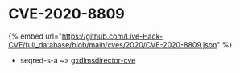 # CVE-2020-8809
{% embed url="https://github.com/Live-Hack-CVE/full_database/blob/main/cves/2020/CVE-2020-8809.json" %}

* seqred-s-a ~> [gxdlmsdirector-cve](https://www.alice-snow.ru/2020/database/cve-2020-8809/gxdlmsdirector-cve-seqred-s-a)